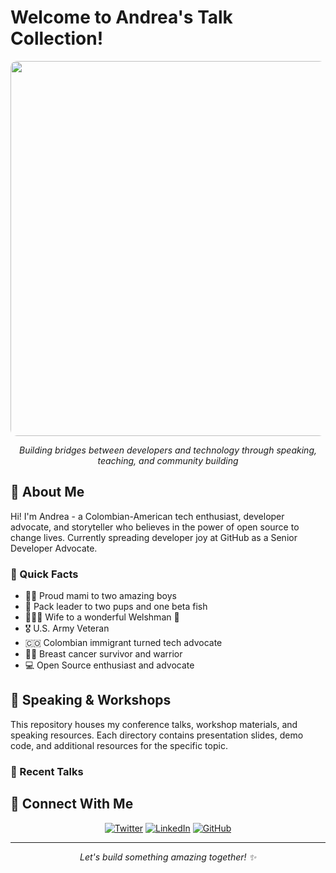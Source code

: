 # Welcome to Andrea's Talk Collection! 

<div align="center">

<img src="https://github.com/user-attachments/assets/a1073407-4b43-4717-a05f-f1b798d4dcbe" width="600px" style="border-radius: 10px;">

*Building bridges between developers and technology through speaking, teaching, and community building*

</div>

## 💫 About Me

Hi! I'm Andrea - a Colombian-American tech enthusiast, developer advocate, and storyteller who believes in the power of open source to change lives. Currently spreading developer joy at GitHub as a Senior Developer Advocate.

### 🌟 Quick Facts
- 👩‍👦 Proud mami to two amazing boys
- 🐾 Pack leader to two pups and one beta fish
- 👰🏽‍♀️ Wife to a wonderful Welshman 🏴󠁧󠁢󠁷󠁬󠁳󠁿
- 🎖️ U.S. Army Veteran
- 🇨🇴 Colombian immigrant turned tech advocate
- 💪🏾 Breast cancer survivor and warrior
- 💻 Open Source enthusiast and advocate

## 🎤 Speaking & Workshops

This repository houses my conference talks, workshop materials, and speaking resources. Each directory contains presentation slides, demo code, and additional resources for the specific topic.

### 📢 Recent Talks

## 🔗 Connect With Me

<div align="center">

[![Twitter](https://img.shields.io/badge/@alacolombiadev-%231DA1F2.svg?style=for-the-badge&logo=Twitter&logoColor=white)](https://twitter.com/alacolombiadev)
[![LinkedIn](https://img.shields.io/badge/linkedin-%230077B5.svg?style=for-the-badge&logo=linkedin&logoColor=white)](https://linkedin.com/in/alacolombiadev)
[![GitHub](https://img.shields.io/badge/github-%23121011.svg?style=for-the-badge&logo=github&logoColor=white)](https://github.com/andreagriffiths11)

</div>

---

<div align="center">
<i>Let's build something amazing together! ✨</i>
</div>
